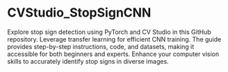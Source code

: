 # CVStudio_StopSignCNN
 Explore stop sign detection using PyTorch and CV Studio in this GitHub repository. Leverage transfer learning for efficient CNN training. The guide provides step-by-step instructions, code, and datasets, making it accessible for both beginners and experts. Enhance your computer vision skills to accurately identify stop signs in diverse images.
